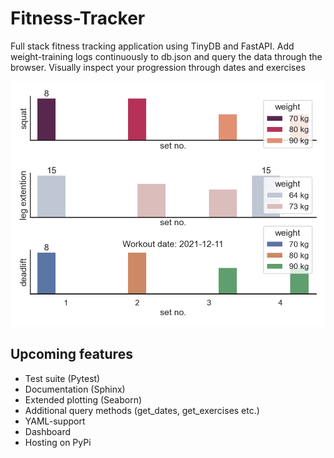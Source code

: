 # Fitness-Tracker

Full stack fitness tracking application using TinyDB and FastAPI.
Add weight-training logs continuously to db.json and query the data through the browser.
Visually inspect your progression through dates and exercises

![alt](img/workout_2021-12-11.png)

## Upcoming features

- Test suite (Pytest)
- Documentation (Sphinx)
- Extended plotting (Seaborn)
- Additional query methods (get_dates, get_exercises etc.)
- YAML-support
- Dashboard
- Hosting on PyPi
